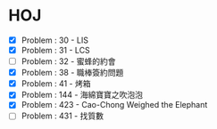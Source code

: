 # HOJ
* [x] Problem : 30 - LIS
* [x] Problem : 31 - LCS
* [ ] Problem : 32 - 蜜蜂的約會
* [x] Problem : 38 - 職棒簽約問題
* [x] Problem : 41 - 烤箱
* [x] Problem : 144 - 海綿寶寶之吹泡泡
* [x] Problem : 423 - Cao-Chong Weighed the Elephant
* [ ] Problem : 431 - 找質數